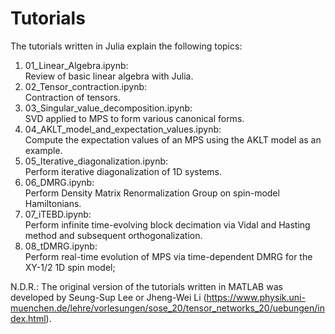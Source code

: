 # Tutorials

The tutorials written in Julia explain the following topics:

1. 01_Linear_Algebra.ipynb:\
  Review of basic linear algebra with Julia.
2. 02_Tensor_contraction.ipynb:\
  Contraction of tensors.
3. 03_Singular_value_decomposition.ipynb:\
  SVD applied to MPS to form various canonical forms.
4. 04_AKLT_model_and_expectation_values.ipynb:\
  Compute the expectation values of an MPS using the AKLT model as an example.
5. 05_Iterative_diagonalization.ipynb:\
  Perform iterative diagonalization of 1D systems.
6. 06_DMRG.ipynb:\
  Perform Density Matrix Renormalization Group on spin-model Hamiltonians.
7. 07_iTEBD.ipynb:\
  Perform infinite time-evolving block decimation via Vidal and Hasting method and subsequent orthogonalization.
8. 08_tDMRG.ipynb:\
  Perform real-time evolution of MPS via time-dependent DMRG for the XY-1/2 1D spin model;


N.D.R.:
The original version of the tutorials written in MATLAB was developed by Seung-Sup Lee or Jheng-Wei Li 
(https://www.physik.uni-muenchen.de/lehre/vorlesungen/sose_20/tensor_networks_20/uebungen/index.html).
